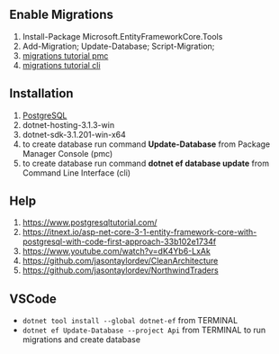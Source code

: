 ## Enable Migrations

1. Install-Package Microsoft.EntityFrameworkCore.Tools
2. Add-Migration; Update-Database; Script-Migration;
3. [migrations tutorial pmc](https://www.learnentityframeworkcore.com/migrations/commands/pmc-commands) 
4. [migrations tutorial cli](https://www.learnentityframeworkcore.com/migrations/commands/cli-commands)

## Installation

1. [PostgreSQL](https://www.enterprisedb.com/downloads/postgres-postgresql-downloads)
2. dotnet-hosting-3.1.3-win
3. dotnet-sdk-3.1.201-win-x64
4. to create database run command **Update-Database** from Package Manager Console (pmc)
5. to create database run command **dotnet ef database update** from Command Line Interface (cli)

## Help

1. https://www.postgresqltutorial.com/
2. https://itnext.io/asp-net-core-3-1-entity-framework-core-with-postgresql-with-code-first-approach-33b102e1734f
3. https://www.youtube.com/watch?v=dK4Yb6-LxAk
4. https://github.com/jasontaylordev/CleanArchitecture
5. https://github.com/jasontaylordev/NorthwindTraders

## VSCode
- `dotnet tool install --global dotnet-ef` from TERMINAL
- `dotnet ef Update-Database --project Api` from TERMINAL to run migrations and create database